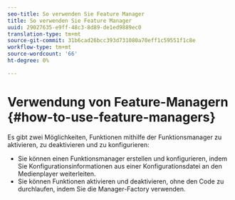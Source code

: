 ```yaml
---
seo-title: So verwenden Sie Feature Manager
title: So verwenden Sie Feature Manager
uuid: 29027635-e9ff-48c3-8d89-de1ed9889ec0
translation-type: tm+mt
source-git-commit: 31b6cad26bcc393d731080a70eff1c59551f1c8e
workflow-type: tm+mt
source-wordcount: '66'
ht-degree: 0%

---
```



# Verwendung von Feature-Managern {#how-to-use-feature-managers}

Es gibt zwei Möglichkeiten, Funktionen mithilfe der Funktionsmanager zu aktivieren, zu deaktivieren und zu konfigurieren:

* Sie können einen Funktionsmanager erstellen und konfigurieren, indem Sie Konfigurationsinformationen aus einer Konfigurationsdatei an den Medienplayer weiterleiten.
* Sie können Funktionen aktivieren und deaktivieren, ohne den Code zu durchlaufen, indem Sie die Manager-Factory verwenden.

